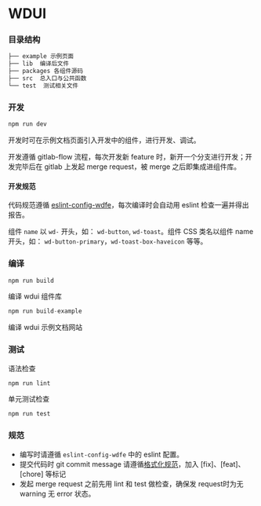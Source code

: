 # WDUI

### 目录结构

```bash
├── example 示例页面
├── lib  编译后文件
├── packages 各组件源码
├── src  总入口与公共函数
└── test  测试相关文件
```

### 开发

```javascript
npm run dev
```

开发时可在示例文档页面引入开发中的组件，进行开发、调试。

开发遵循 gitlab-flow 流程，每次开发新 feature 时，新开一个分支进行开发；开发完毕后在 gitlab 上发起 merge request，被 merge 之后即集成进组件库。

#### 开发规范

代码规范遵循 [eslint-config-wdfe](http://git.vdian.net/weidianFE/eslint-config-wdfe/blob/master/index.js)，每次编译时会自动用 eslint 检查一遍并得出报告。

组件 `name` 以 `wd-` 开头，如： `wd-button`, `wd-toast`。组件 CSS 类名以组件 name 开头，如： `wd-button-primary`，`wd-toast-box-haveicon` 等等。

### 编译

```javascript
npm run build
```
编译 wdui 组件库

```javascript
npm run build-example
```
编译 wdui 示例文档网站

### 测试

语法检查

```javascript
npm run lint
```

单元测试检查

```javascript
npm run test
```

### 规范

- 编写时请遵循 `eslint-config-wdfe` 中的 eslint 配置。
- 提交代码时 git commit message 请遵循[格式化规范](http://www.ruanyifeng.com/blog/2016/01/commit_message_change_log.html)，加入 [fix]、[feat]、[chore] 等标记
- 发起 merge request 之前先用 lint 和 test 做检查，确保发 request时为无 warning 无 error 状态。